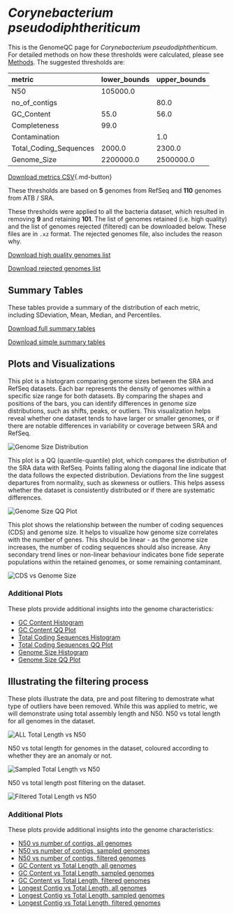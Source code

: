 # *Corynebacterium pseudodiphtheriticum*

This is the GenomeQC page for *Corynebacterium pseudodiphtheriticum*. For detailed methods on how these thresholds were calculated, please see [Methods](../../methods.md).
The suggested thresholds are: 

| metric                 | lower_bounds   | upper_bounds   |
|:-----------------------|:---------------|:---------------|
| N50                    | 105000.0       |                |
| no_of_contigs          |                | 80.0           |
| GC_Content             | 55.0           | 56.0           |
| Completeness           | 99.0           |                |
| Contamination          |                | 1.0            |
| Total_Coding_Sequences | 2000.0         | 2300.0         |
| Genome_Size            | 2200000.0      | 2500000.0      |

[Download metrics CSV](Corynebacterium_pseudodiphtheriticum_metrics.csv){.md-button}


These thresholds are based on **5** genomes from RefSeq and **110** genomes from ATB / SRA.

These thresholds were applied to all the bacteria dataset, which resulted in removing **9** and retaining **101**.
The list of genomes retained (i.e. high quality) and the list of genomes rejected (filtered) can be downloaded below. These files are in `.xz` format. The rejected genomes file, also includes the reason why.

[Download high quality genomes list](Corynebacterium_pseudodiphtheriticum_high_quality_genomes.csv.xz)


[Download rejected genomes list](Corynebacterium_pseudodiphtheriticum_filtered_out_genomes.csv.xz)



## Summary Tables
These tables provide a summary of the distribution of each metric, including SDeviation, Mean, Median, and Percentiles.

[Download full summary tables](summary.csv)

[Download simple summary tables](selected_summary.csv)

## Plots and Visualizations

This plot is a histogram comparing genome sizes between the SRA and RefSeq datasets. Each bar represents the density of genomes within a specific size range for both datasets. By comparing the shapes and positions of the bars, you can identify differences in genome size distributions, such as shifts, peaks, or outliers. This visualization helps reveal whether one dataset tends to have larger or smaller genomes, or if there are notable differences in variability or coverage between SRA and RefSeq.

![Genome Size Distribution](Genome_Size_refseq_histogram_kde.png)

This plot is a QQ (quantile-quantile) plot, which compares the distribution of the SRA data with RefSeq. Points falling along the diagonal line indicate that the data follows the expected distribution. Deviations from the line suggest departures from normality, such as skewness or outliers. This helps assess whether the dataset is consistently distributed or if there are systematic differences.

![Genome Size QQ Plot](Genome_Size_refseq_qqplot.png)

This plot shows the relationship between the number of coding sequences (CDS) and genome size. It helps to visualize how genome size correlates with the number of genes. This should be linear - as the genome size increases, the number of coding sequences should also increase. Any secondary trend lines or non-linear behaviour indicates bone fide seperate populations within the retained genomes, or some remaining contaminant. 

![CDS vs Genome Size](Corynebacterium_pseudodiphtheriticum_CDS_vs_Genome_Size.png)

### Additional Plots

These plots provide additional insights into the genome characteristics:

- [GC Content Histogram](GC_Content_refseq_histogram_kde.png)
- [GC Content QQ Plot](GC_Content_refseq_qqplot.png)
- [Total Coding Sequences Histogram](Total_Coding_Sequences_refseq_histogram_kde.png)
- [Total Coding Sequences QQ Plot](Total_Coding_Sequences_refseq_qqplot.png)
- [Genome Size Histogram](Genome_Size_refseq_histogram_kde.png)
- [Genome Size QQ Plot](Genome_Size_refseq_qqplot.png)
## Illustrating the filtering process
These plots illustrate the data, pre and post filtering to demostrate what type of outliers have been removed. While this was applied to metric, we will demonstrate using total assembly length and N50.
N50 vs total length for all genomes in the dataset.

![ALL Total Length vs N50](Corynebacterium_pseudodiphtheriticum_all_total_length_N50.png)

N50 vs total length for genomes in the dataset, coloured according to whether they are an anomaly or not.

![Sampled Total Length vs N50](Corynebacterium_pseudodiphtheriticum_sample_total_length_N50.png)

N50 vs total length post filtering on the dataset.

![Filtered Total Length vs N50](Corynebacterium_pseudodiphtheriticum_filt_total_length_N50.png)

### Additional Plots

These plots provide additional insights into the genome characteristics:

- [N50 vs number of contigs, all genomes](Corynebacterium_pseudodiphtheriticum_all_N50_number.png)
- [N50 vs number of contigs, sampled genomes](Corynebacterium_pseudodiphtheriticum_sample_N50_number.png)
- [N50 vs number of contigs, filtered genomes](Corynebacterium_pseudodiphtheriticum_filt_N50_number.png)
- [GC Content vs Total Length, all genomes](Corynebacterium_pseudodiphtheriticum_all_total_length_GC_Content.png)
- [GC Content vs Total Length, sampled genomes](Corynebacterium_pseudodiphtheriticum_sample_total_length_GC_Content.png)
- [GC Content vs Total Length, filtered genomes](Corynebacterium_pseudodiphtheriticum_filt_total_length_GC_Content.png)
- [Longest Contig vs Total Length, all genomes](Corynebacterium_pseudodiphtheriticum_all_total_length_longest.png)
- [Longest Contig vs Total Length, sampled genomes](Corynebacterium_pseudodiphtheriticum_sample_total_length_longest.png)
- [Longest Contig vs Total Length, filtered genomes](Corynebacterium_pseudodiphtheriticum_filt_total_length_longest.png)
